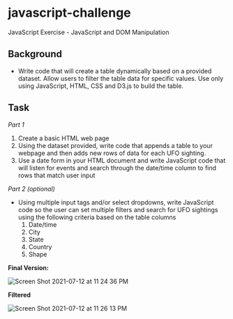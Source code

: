 # javascript-challenge
JavaScript Exercise - JavaScript and DOM Manipulation

## Background
* Write code that will create a table dynamically based on a provided dataset. Allow users to filter the table data for specific values. Use only using JavaScript, HTML, CSS and D3.js to build the table.

## Task
<i>Part 1</i>
1. Create a basic HTML web page
2. Using the dataset provided, write code that appends a table to your webpage and then adds new rows of data for each UFO sighting.
3. Use a date form in your HTML document and write JavaScript code that will listen for events and search through the date/time column to find rows that match user input

<i>Part 2 (optional)</i>
* Using multiple input tags and/or select dropdowns, write JavaScript code so the user can set multiple filters and search for UFO sightings using the following criteria based on the table columns
  1. Date/time
  2. City
  3. State
  4. Country
  5. Shape
  
 <b>Final Version:</b>
 
 ![Screen Shot 2021-07-12 at 11 24 36 PM](https://user-images.githubusercontent.com/22499952/125385358-552c4280-e368-11eb-9e5a-5c547b29015a.png)
 
 <b>Filtered</b>
 
 ![Screen Shot 2021-07-12 at 11 26 13 PM](https://user-images.githubusercontent.com/22499952/125385480-8f95df80-e368-11eb-8f18-2f2f9714c1cd.png)


